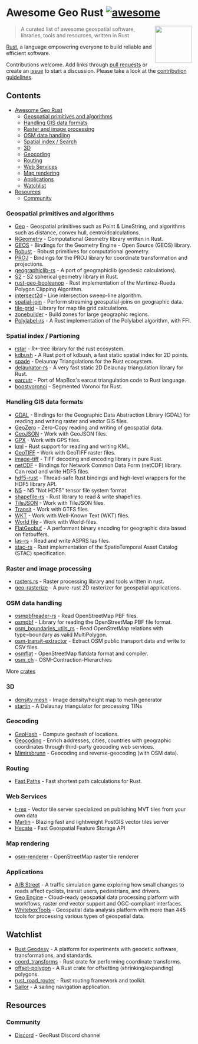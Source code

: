 # Awesome Geo Rust [![awesome](https://cdn.rawgit.com/sindresorhus/awesome/d7305f38d29fed78fa85652e3a63e154dd8e8829/media/badge.svg)](https://github.com/sindresorhus/awesome)

[<img src="https://georust.org/logo.png" align="right" width="100">](https://georust.org/)

> A curated list of awesome geospatial software, libraries, tools and resources, written in Rust

[Rust](https://www.rust-lang.org/), a language empowering everyone
to build reliable and efficient software.

Contributions welcome. Add links through [pull requests](https://github.com/pka/awesome-georust/pulls) or create an [issue](https://github.com/pka/awesome-georust/issues) to start a discussion. Please take a look at the [contribution guidelines](CONTRIBUTING.md).

## Contents

- [Awesome Geo Rust](#awesome-geo-rust-)
    - [Geospatial primitives and algorithms](#geospatial-primitives-and-algorithms)
    - [Handling GIS data formats](#handling-gis-data-formats)
    - [Raster and image processing](#raster-and-image-processing)
    - [OSM data handling](#osm-data-handling)
    - [Spatial index / Search](#spatial-index--search)
    - [3D](#3d)
    - [Geocoding](#geocoding)
    - [Routing](#routing)
    - [Web Services](#web-services)
    - [Map rendering](#map-rendering)
    - [Applications](#applications)
    - [Watchlist](#watchlist)
- [Resources](#resources)
    - [Community](#community)

### Geospatial primitives and algorithms
* [Geo](https://github.com/georust/geo) - Geospatial primitives such as Point & LineString, and algorithms such as distance, convex hull, centroidcalculations.
* [RGeometry](https://github.com/rgeometry/rgeometry) - Computational Geometry library written in Rust.
* [GEOS](https://github.com/georust/geos) - Bindings for the Geometry Engine - Open Source (GEOS) library.
* [Robust](https://github.com/georust/robust) - Robust primitives for computational geometry.
* [PROJ](https://github.com/georust/proj) - Bindings for the PROJ library for coordinate transformation and projections.
* [geographiclib-rs](https://github.com/georust/geographiclib-rs) - A port of geographiclib (geodesic calculations).
* [S2](https://github.com/danhhz/s2) - S2 spherical geometry library in Rust.
* [rust-geo-booleanop](https://github.com/21re/rust-geo-booleanop) - Rust implementation of the Martinez-Rueda Polygon Clipping Algorithm.
* [intersect2d](https://github.com/eadf/intersect2d.rs) - Line intersection sweep-line algorithm.
* [spatial-join](https://github.com/msalib/spatial-join) - Perform streaming geospatial-joins on geographic data.
* [tile-grid](https://crates.io/crates/tile-grid) - Library for map tile grid calculations.
* [zonebuilder](https://github.com/zonebuilders/zonebuilder-rust) - Build zones for large geographic regions.
* [Polylabel-rs](https://github.com/urschrei/polylabel-rs) - A Rust implementation of the Polylabel algorithm, with FFI.

### Spatial index / Partioning
* [rstar](https://github.com/georust/rstar) - R\*-tree library for the rust ecosystem.
* [kdbush](https://github.com/pka/rust-kdbush) - A Rust port of kdbush, a fast static spatial index for 2D points.
* [spade](https://github.com/Stoeoef/spade) - Delaunay Triangulations for the Rust ecosystem.
* [delaunator-rs](https://github.com/mourner/delaunator-rs) - A very fast static 2D Delaunay triangulation library for Rust.
* [earcutr](https://github.com/donbright/earcutr) - Port of MapBox's earcut triangulation code to Rust language.
* [boostvoronoi](https://github.com/eadf/boostvoronoi.rs) - Segmented Voronoi for Rust.

### Handling GIS data formats
* [GDAL](https://github.com/georust/gdal) - Bindings for the Geographic Data Abstraction Library (GDAL) for reading and writing raster and vector GIS files.
* [GeoZero](https://github.com/georust/geozero) - Zero-Copy reading and writing of geospatial data.
* [GeoJSON](https://github.com/georust/geojson) - Work with GeoJSON files.
* [GPX](https://github.com/georust/gpx) - Work with GPS files.
* [kml](https://github.com/georust/kml) - Rust support for reading and writing KML.
* [GeoTIFF](https://github.com/georust/geotiff) - Work with GeoTIFF raster files.
* [image-tiff](https://github.com/image-rs/image-tiff) - TIFF decoding and encoding library in pure Rust.
* [netCDF](https://github.com/georust/netcdf) - Bindings for Network Common Data Form (netCDF) library. Can read and write HDF5 files.
* [hdf5-rust](https://github.com/aldanor/hdf5-rust) - Thread-safe Rust bindings and high-level wrappers for the HDF5 library API.
* [N5](https://github.com/aschampion/rust-n5) - N5 "Not HDF5" tensor file system format.
* [shapefile-rs](https://github.com/tmontaigu/shapefile-rs) - Rust library to read & write shapefiles.
* [TileJSON](https://github.com/georust/tilejson) - Work with TileJSON files.
* [Transit](https://github.com/georust/transitfeed) - Work with GTFS files.
* [WKT](https://github.com/georust/wkt) - Work with Well-Known Text (WKT) files.
* [World file](https://github.com/georust/world-file) - Work with World-files.
* [FlatGeobuf](https://github.com/flatgeobuf/flatgeobuf) - A performant binary encoding for geographic data based on flatbuffers.
* [las-rs](https://github.com/gadomski/las-rs) - Read and write ASPRS las files.
* [stac-rs](https://github.com/gadomski/stac-rs) - Rust implementation of the SpatioTemporal Asset Catalog (STAC) specification.

### Raster and image processing
* [rasters.rs](https://github.com/AspecScire/rasters.rs) - Raster processing library and tools written in rust.
* [geo-rasterize](https://github.com/msalib/geo-rasterize/) - A pure-rust 2D rasterizer for geospatial applications.

### OSM data handling
* [osmpbfreader-rs](https://github.com/TeXitoi/osmpbfreader-rs) - Read OpenStreetMap PBF files.
* [osmpbf](https://github.com/b-r-u/osmpbf) - Library for reading the OpenStreetMap PBF file format.
* [osm_boundaries_utils_rs](https://github.com/Qwant/osm_boundaries_utils_rs) - Read OpenStretMap relations with type=boundary as valid MultiPolygon.
* [osm-transit-extractor](https://github.com/CanalTP/osm-transit-extractor) - Extract OSM public transport data and write to CSV files.
* [osmflat](https://github.com/boxdot/osmflat-rs) - OpenStreetMap flatdata format and compiler.
* [osm_ch](https://github.com/Stunkymonkey/osm_ch) - OSM-Contraction-Hierarchies

More [crates](https://crates.io/crates/osmpbfreader/reverse_dependencies)

### 3D
* [density mesh](https://github.com/PsichiX/density-mesh) - Image density/height map to mesh generator
* [startin](https://github.com/hugoledoux/startin) - A Delaunay triangulator for processing TINs

### Geocoding
* [GeoHash](https://github.com/georust/geohash) - Compute geohash of locations.
* [Geocoding](https://github.com/georust/geocoding) - Enrich addresses, cities, countries with geographic coordinates through third-party geocoding web services.
* [Mimirsbrunn](https://github.com/CanalTP/mimirsbrunn) - Geocoding and reverse-geocoding (with OSM data).

### Routing
* [Fast Paths](https://github.com/easbar/fast_paths) - Fast shortest path calculations for Rust.

### Web Services
* [t-rex](https://t-rex.tileserver.ch/) - Vector tile server specialized on publishing MVT tiles from your own data
* [Martin](https://github.com/urbica/martin) - Blazing fast and lightweight PostGIS vector tiles server
* [Hecate](https://github.com/mapbox/Hecate) - Fast Geospatial Feature Storage API 

### Map rendering
* [osm-renderer](https://github.com/dfyz/osm-renderer) - OpenStreetMap raster tile renderer

### Applications
* [A/B Street](https://github.com/a-b-street/abstreet) - A traffic simulation game exploring how small changes to roads affect cyclists, transit users, pedestrians, and drivers.
* [Geo Engine](https://github.com/geo-engine/geoengine) - Cloud-ready geospatial data processing platform with workflows, raster *and* vector support and OGC-compliant interfaces.
* [WhiteboxTools](https://jblindsay.github.io/ghrg/WhiteboxTools/) - Geospatial data analysis platform with more than 445 tools for processing various types of geospatial data. 

## Watchlist

* [Rust Geodesy](https://github.com/busstoptaktik/geodesy/) - A platform for experiments with geodetic software, transformations, and standards.
* [coord_transforms](https://github.com/DaveKram/coord_transforms) - Rust crate for performing coordinate transforms.
* [offset-polygon](https://github.com/anlumo/offset_polygon) - A Rust crate for offsetting (shrinking/expanding) polygons.
* [rust_road_router](https://github.com/kit-algo/rust_road_router) - Rust routing framework and toolkit.
* [Sailor](https://github.com/Yatekii/sailor) - A sailing navigation application.

## Resources

### Community
* [Discord](https://discord.gg/Fp2aape) - GeoRust Discord channel
